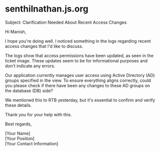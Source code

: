 # senthilnathan.js.org
Subject: Clarification Needed About Recent Access Changes

Hi Manish,

I hope you're doing well. I noticed something in the logs regarding recent access changes that I'd like to discuss.

The logs show that access permissions have been updated, as seen in the ticket image. These updates seem to be for informational purposes and don't indicate any errors.

Our application currently manages user access using Active Directory (AD) groups specified in the view. To ensure everything aligns correctly, could you please check if there have been any changes to these AD groups on the database (DB) side?

We mentioned this to RTB yesterday, but it's essential to confirm and verify these details.

Thank you for your help with this.

Best regards,

[Your Name]  
[Your Position]  
[Your Contact Information]
